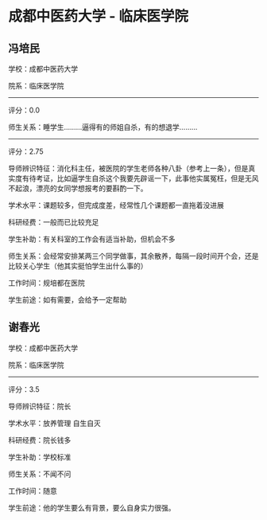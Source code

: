 # 成都中医药大学 - 临床医学院

## 冯培民

学校：成都中医药大学

院系：临床医学院

* * *

评分：0.0

师生关系：睡学生………逼得有的师姐自杀，有的想退学………

* * *

评分：2.75

导师辨识特征：消化科主任，被医院的学生老师各种八卦（参考上一条），但是真实度有待考证，比如逼学生自杀这个我要先辟谣一下，此事他实属冤枉，但是无风不起浪，漂亮的女同学想报考的要斟酌一下。

学术水平：课题较多，但完成度差，经常性几个课题都一直拖着没进展

科研经费：一般而已比较充足

学生补助：有关科室的工作会有适当补助，但机会不多

师生关系：会经常安排某两三个同学做事，其余散养，每隔一段时间开个会，还是比较关心学生（他其实挺怕学生出什么事的）

工作时间：规培都在医院

学生前途：如有需要，会给予一定帮助

## 谢春光

学校：成都中医药大学

院系：临床医学院

* * *

评分：3.5

导师辨识特征：院长

学术水平：放养管理
自生自灭

科研经费：院长钱多

学生补助：学校标准

师生关系：不闻不问

工作时间：随意

学生前途：他的学生要么有背景，要么自身实力很强。